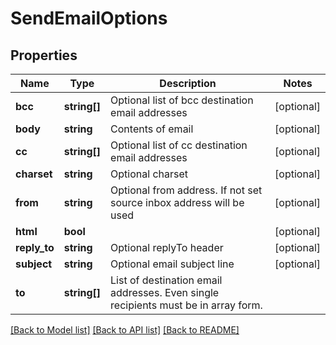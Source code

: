 # SendEmailOptions

## Properties
Name | Type | Description | Notes
------------ | ------------- | ------------- | -------------
**bcc** | **string[]** | Optional list of bcc destination email addresses | [optional] 
**body** | **string** | Contents of email | [optional] 
**cc** | **string[]** | Optional list of cc destination email addresses | [optional] 
**charset** | **string** | Optional charset | [optional] 
**from** | **string** | Optional from address. If not set source inbox address will be used | [optional] 
**html** | **bool** |  | [optional] 
**reply_to** | **string** | Optional replyTo header | [optional] 
**subject** | **string** | Optional email subject line | [optional] 
**to** | **string[]** | List of destination email addresses. Even single recipients must be in array form. | 

[[Back to Model list]](../README.md#documentation-for-models) [[Back to API list]](../README.md#documentation-for-api-endpoints) [[Back to README]](../README.md)


